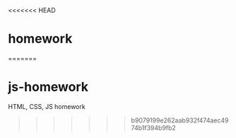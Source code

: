 <<<<<<< HEAD
# homework
=======
# js-homework
HTML, CSS, JS homework
>>>>>>> b9079199e262aab932f474aec4974b1f394b9fb2
